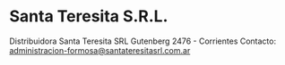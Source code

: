 # Santa Teresita S.R.L.
Distribuidora Santa Teresita SRL
Gutenberg 2476 - Corrientes
Contacto: administracion-formosa@santateresitasrl.com.ar

